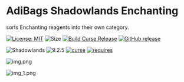 # AdiBags Shadowlands Enchanting
sorts Enchanting reagents into their own category.

[![License: MIT](https://img.shields.io/badge/License-MIT-yellow.svg)](https://opensource.org/licenses/MIT)
![Size](https://img.shields.io/github/repo-size/N6REJ/AdiBags_Shadowlands_Enchanting)
[![Build Curse Release](https://github.com/N6REJ/AdiBags_Shadowlands_Enchanting/actions/workflows/release.yml/badge.svg)](https://github.com/N6REJ/AdiBags_Shadowlands_Enchanting/actions/workflows/release.yml) 
[![GitHub release](https://img.shields.io/github/release/N6REJ/AdiBags_Shadowlands_Enchanting.svg)](https://GitHub.com/N6REJ/AdiBags_Shadowlands_Enchanting/releases/)

![Shadowlands](https://img.shields.io/badge/Supports-Shadowlands-0B68D7)
![9.2.5](https://img.shields.io/badge/Ready_for-9.2.5-darkgreen)
[![curse](https://img.shields.io/badge/Curseforge_Project_ID:-545326-purple)](https://www.curseforge.com/wow/addons/adibags_shadowlands_Enchanting)
[![requires](https://img.shields.io/badge/Requires-AdiBags-brown)](https://www.curseforge.com/wow/addons/adibags)

![img.png](https://github.com/N6REJ/AdiBags_Shadowlands_Enchanting/images/img.png)

![img_1.png](https://github.com/N6REJ/AdiBags_Shadowlands_Enchanting/images/img_1.png)
